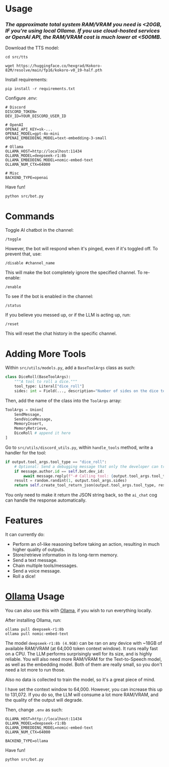 # Usage
### *The approximate total system RAM/VRAM you need is <20GB, IF you're using local Ollama. If you use cloud-hosted services or OpenAI API, the RAM/VRAM cost is much lower at <500MB.*

Download the TTS model:

```
cd src/tts

wget https://huggingface.co/hexgrad/Kokoro-82M/resolve/main/fp16/kokoro-v0_19-half.pth
```

Install requirements:

```
pip install -r requirements.txt
```

Configure .env:

```
# Discord
DISCORD_TOKEN=
DEV_ID=YOUR_DISCORD_USER_ID

# OpenAI
OPENAI_API_KEY=sk-...
OPENAI_MODEL=gpt-4o-mini
OPENAI_EMBEDDING_MODEL=text-embedding-3-small

# Ollama
OLLAMA_HOST=http://localhost:11434
OLLAMA_MODEL=deepseek-r1:8b
OLLAMA_EMBEDDING_MODEL=nomic-embed-text
OLLAMA_NUM_CTX=64000

# Misc
BACKEND_TYPE=openai
```

Have fun!
```
python src/bot.py
```

# Commands
Toggle AI chatbot in the channel:

```
/toggle
```

However, the bot will respond when it's pinged, even if it's toggled off. To prevent that, use:

```
/disable #channel_name
```

This will make the bot completely ignore the specified channel. To re-enable:

```
/enable
```

To see if the bot is enabled in the channel:

```
/status
```

If you believe you messed up, or if the LLM is acting up, run:

```
/reset
```

This will reset the chat history in the specific channel.

# Adding More Tools
Within `src/utils/models.py`, add a `BaseToolArgs` class as such:

```python
class DiceRoll(BaseToolArgs):
    """A tool to roll a dice."""
    tool_type: Literal["dice_roll"]
    sides: int = Field(..., description="Number of sides on the dice to roll.")
```

Then, add the name of the class into the `ToolArgs` array:

```python
ToolArgs = Union[
    SendMessage,
    SendVoiceMessage,
    MemoryInsert,
    MemoryRetrieve,
    DiceRoll # append it here
]
```

Go to `src/utils/discord_utils.py`, within `handle_tools` method, write a handler for the tool:

```python
if output.tool_args.tool_type == "dice_roll":
    # Optional: Send a debugging message that only the developer can trigger.
    if message.author.id == self.bot.dev_id:
        await message.reply(f"-# Calling tool: {output.tool_args.tool_type}", mention_author=False, view=ButtonView(output.reasoning, self.bot.dev_id))
    result = random.randint(1, output.tool_args.sides)
    return self.create_tool_return_json(output.tool_args.tool_type, result)
```

You only need to make it return the JSON string back, so the `ai_chat` cog can handle the response automatically.

# Features
It can currently do:
- Perform an o1-like reasoning before taking an action, resulting in much higher quality of outputs.
- Store/retrieve information in its long-term memory.
- Send a text message.
- Chain multiple tools/messages.
- Send a voice message.
- Roll a dice!

# [Ollama](https://ollama.com) Usage
You can also use this with [Ollama](https://ollama.com), if you wish to run everything locally.

After installing Ollama, run:
```
ollama pull deepseek-r1:8b
ollama pull nomic-embed-text
```

The model `deepseek-r1:8b (4.9GB)` can be ran on any device with ~18GB of available RAM/VRAM (at 64,000 token context window). It runs really fast on a CPU. The LLM performs surprisingly well for its size, and is highly reliable. You will also need more RAM/VRAM for the Text-to-Speech model, as well as the embedding model. Both of them are really small, so you don't need a lot more to run those.

Also no data is collected to train the model, so it's a great piece of mind.

I have set the context window to 64,000. However, you can increase this up to 131,072. If you do so, the LLM will consume a lot more RAM/VRAM, and the quality of the output will degrade.

Then, change `.env` as such:

```
OLLAMA_HOST=http://localhost:11434
OLLAMA_MODEL=deepseek-r1:8b
OLLAMA_EMBEDDING_MODEL=nomic-embed-text
OLLAMA_NUM_CTX=64000

BACKEND_TYPE=ollama
```

Have fun!

```
python src/bot.py
```